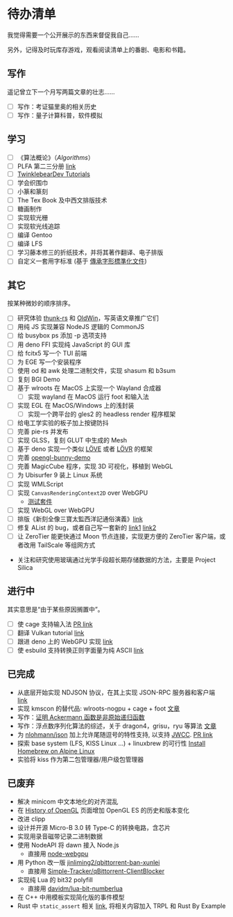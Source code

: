 # 待办清单

我觉得需要一个公开展示的东西来督促我自己……

另外，记得及时玩库存游戏，观看阅读清单上的番剧、电影和书籍。

## 写作

遥记曾立下一个月写两篇文章的壮志……

- [ ] 写作：考证猫里奥的相关历史
- [ ] 写作：量子计算科普，软件模拟

## 学习

- [ ] 《算法概论》（*Algorithms*）
- [ ] PLFA 第二三分册 [link](https://agda-zh.github.io/PLFA-zh/)
- [ ] [TwinklebearDev Tutorials](https://github.com/Twinklebear/TwinklebearDev-Lessons)
- [ ] 学会织围巾
- [ ] 小篆和篆刻
- [ ] The Tex Book 及中西文排版技术
- [ ] 糖画制作
- [ ] 实现软光栅
- [ ] 实现软光线追踪
- [ ] 编译 Gentoo
- [ ] 编译 LFS
- [ ] 学习藤本修三的折纸技术，并将其著作翻译、电子排版
- [ ] 自定义一套用字标准 (基于 [傳承字形標準化文件](https://github.com/ichitenfont/inheritedglyphs))

## 其它

按某种微妙的顺序排序。

- [ ] 研究体验 [thunk-rs](https://github.com/sdleffler/thunk-rs) 和 [OldWin](https://github.com/honsunrise/oldwin)，写英语文章推广它们
- [ ] 用纯 JS 实现兼容 NodeJS 逻辑的 CommonJS
- [ ] 给 busybox ps 添加 -p 选项支持
- [ ] 用 deno FFI 实现纯 JavaScript 的 GUI 库
- [ ] 给 fcitx5 写一个 TUI 前端
- [ ] 为 EGE 写一个安装程序
- [ ] 使用 od 和 awk 处理二进制文件，实现 shasum 和 b3sum
- [ ] 复刻 BGI Demo
- [ ] 基于 wlroots 在 MacOS 上实现一个 Wayland 合成器
  - [ ] 实现 wayland 在 MacOS 运行 foot 和输入法
- [ ] 实现 EGL 在 MacOS/Windows 上的浅封装
  - [ ] 实现一个跨平台的 gles2 的 headless render 程序框架
- [ ] 给电工学实验的板子加上按键防抖
- [ ] 完善 pie-rs 并发布
- [ ] 实现 GLSS，复刻 GLUT 中生成的 Mesh
- [ ] 基于 deno 实现一个类似 [LÖVE](https://love2d.org/) 或者 [LÖVR](https://lovr.org/) 的框架
- [ ] 完善 [opengl-bunny-demo](https://github.com/chirsz-ever/opengl-bunny-demo)
- [ ] 完善 MagicCube 程序，实现 3D 可视化，移植到 WebGL
- [ ] 为 Ubisurfer 9 装上 Linux 系统
- [ ] 实现 WMLScript
- [ ] 实现 `CanvasRenderingContext2D` over WebGPU
  - [测试套件](https://github.com/web-platform-tests/wpt/tree/5b450a27820a2e8aac21be2a9255659ef578cd5a/html/canvas)
- [ ] 实现 WebGL over WebGPU
- [ ] 排版《新刻全像三寶太監西洋記通俗演義》[link](https://www.shidianguji.com/zh/book/HY1542/)
- [ ] 修复 AList 的 bug，或者自己写一套新的 [link1](https://github.com/AlistGo/alist/issues/7011) [link2](https://github.com/AlistGo/alist/issues/7012)
- [ ] 让 ZeroTier 能更快通过 Moon 节点连接，实现更方便的 ZeroTier 客户端，或者改用 TailScale 等组网方式
- 关注和研究使用玻璃通过光学手段超长期存储数据的方法，主要是 Project Silica

## 进行中

其实意思是“由于某些原因搁置中”。

- [ ] 使 cage 支持输入法 [PR link](https://github.com/cage-kiosk/cage/pull/417)
- [ ] 翻译 Vulkan tutorial [link](https://github.com/Overv/VulkanTutorial/issues/336)
- [ ] 跟进 deno 上的 WebGPU 实现 [link](https://github.com/denoland/deno/issues/23563)
- [ ] 使 esbuild 支持转换正则字面量为纯 ASCII [link](https://github.com/evanw/esbuild/pull/4205)

## 已完成

- 从底层开始实现 NDJSON 协议，在其上实现 JSON-RPC 服务器和客户端 [link](https://github.com/chirsz-ever/jsonrpc-demo-rs)
- 实现 kmscon 的替代品: wlroots-nogpu + cage + foot [文章](https://zhuanlan.zhihu.com/p/21276024278)
- 写作：[证明 Ackermann 函数是非原始递归函数](https://zhuanlan.zhihu.com/p/21484585633)
- 写作：浮点数序列化算法的综述，关于 dragon4，grisu，ryu 等算法 [文章](https://zhuanlan.zhihu.com/p/413271089)
- 为 [nlohmann/json](https://github.com/nlohmann/json) 加上允许尾随逗号的特性支持, 以支持 [JWCC](https://nigeltao.github.io/blog/2021/json-with-commas-comments.html). [PR link](https://github.com/nlohmann/json/pull/4609)
- 探索 base system (LFS, KISS Linux ...) + linuxbrew 的可行性 [Install Homebrew on Alpine Linux](https://github.com/chirsz-ever/install-homebrew-on-alpine-linux)
- 实验将 kiss 作为第二包管理器/用户级包管理器

## 已废弃

- 解决 minicom 中文本地化的对齐混乱
- 在 [History of OpenGL](https://www.khronos.org/opengl/wiki/History_of_OpenGL) 页面增加 OpenGL ES 的历史和版本变化
- 改进 clipp
- 设计并开源 Micro-B 3.0 转 Type-C 的转换电路，含芯片
- 实现用录音磁带记录二进制数据
- 使用 NodeAPI 将 dawn 接入 Node.js
  - 直接用 [node-webgpu](https://www.npmjs.com/package/webgpu)
- 用 Python 改一版 [jinliming2/qbittorrent-ban-xunlei](https://github.com/jinliming2/qbittorrent-ban-xunlei)
  - 直接用 [Simple-Tracker/qBittorrent-ClientBlocker](https://github.com/Simple-Tracker/qBittorrent-ClientBlocker)
- 实现纯 Lua 的 bit32 polyfill
  - 直接用 [davidm/lua-bit-numberlua](https://github.com/davidm/lua-bit-numberlua)
- 在 C++ 中用模板实现简化版的事件模型 <!-- f**k C++! -->
- Rust 中 `static_assert` 相关 [link](https://github.com/rust-lang/libs-team/issues/325), 将相关内容加入 TRPL 和 Rust By Example
